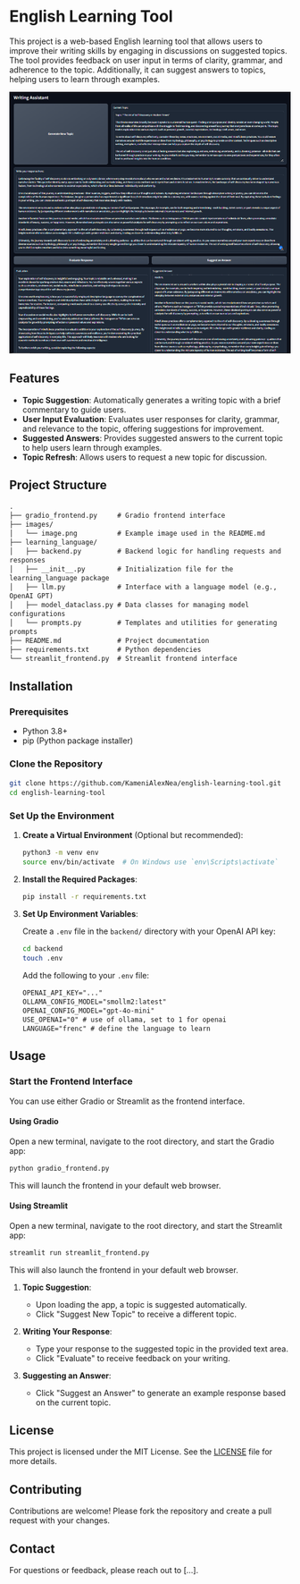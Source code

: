 # English Learning Tool

This project is a web-based English learning tool that allows users to improve their writing skills by engaging in discussions on suggested topics. The tool provides feedback on user input in terms of clarity, grammar, and adherence to the topic. Additionally, it can suggest answers to topics, helping users to learn through examples.

<img src="images/image.png">

## Features

- **Topic Suggestion**: Automatically generates a writing topic with a brief commentary to guide users.
- **User Input Evaluation**: Evaluates user responses for clarity, grammar, and relevance to the topic, offering suggestions for improvement.
- **Suggested Answers**: Provides suggested answers to the current topic to help users learn through examples.
- **Topic Refresh**: Allows users to request a new topic for discussion.

## Project Structure

```
.
├── gradio_frontend.py     # Gradio frontend interface
├── images/
│   └── image.png          # Example image used in the README.md
├── learning_language/
│   ├── backend.py         # Backend logic for handling requests and responses
│   ├── __init__.py        # Initialization file for the learning_language package
│   ├── llm.py             # Interface with a language model (e.g., OpenAI GPT)
│   ├── model_dataclass.py # Data classes for managing model configurations
│   └── prompts.py         # Templates and utilities for generating prompts
├── README.md              # Project documentation
├── requirements.txt       # Python dependencies
└── streamlit_frontend.py  # Streamlit frontend interface
```

## Installation

### Prerequisites

- Python 3.8+
- pip (Python package installer)

### Clone the Repository

```bash
git clone https://github.com/KameniAlexNea/english-learning-tool.git
cd english-learning-tool
```

### Set Up the Environment

1. **Create a Virtual Environment** (Optional but recommended):

   ```bash
   python3 -m venv env
   source env/bin/activate  # On Windows use `env\Scripts\activate`
   ```
2. **Install the Required Packages**:

   ```bash
   pip install -r requirements.txt
   ```
3. **Set Up Environment Variables**:

   Create a `.env` file in the `backend/` directory with your OpenAI API key:

   ```bash
   cd backend
   touch .env
   ```

   Add the following to your `.env` file:

   ```env
   OPENAI_API_KEY="..."
   OLLAMA_CONFIG_MODEL="smollm2:latest"
   OPENAI_CONFIG_MODEL="gpt-4o-mini"
   USE_OPENAI="0" # use of ollama, set to 1 for openai
   LANGUAGE="frenc" # define the language to learn
   ```

## Usage

### Start the Frontend Interface

You can use either Gradio or Streamlit as the frontend interface.

#### Using Gradio

Open a new terminal, navigate to the root directory, and start the Gradio app:

```bash
python gradio_frontend.py
```

This will launch the frontend in your default web browser.

#### Using Streamlit

Open a new terminal, navigate to the root directory, and start the Streamlit app:

```bash
streamlit run streamlit_frontend.py
```

This will also launch the frontend in your default web browser.

1. **Topic Suggestion**:

   - Upon loading the app, a topic is suggested automatically.
   - Click "Suggest New Topic" to receive a different topic.
2. **Writing Your Response**:

   - Type your response to the suggested topic in the provided text area.
   - Click "Evaluate" to receive feedback on your writing.
3. **Suggesting an Answer**:

   - Click "Suggest an Answer" to generate an example response based on the current topic.

## License

This project is licensed under the MIT License. See the [LICENSE](LICENSE) file for more details.

## Contributing

Contributions are welcome! Please fork the repository and create a pull request with your changes.

## Contact

For questions or feedback, please reach out to [...].
